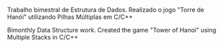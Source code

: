 Trabalho bimestral de Estrutura de Dados.
Realizado o jogo "Torre de Hanói" utilizando Pilhas Múltiplas em C/C++

Bimonthly Data Structure work.
Created the game "Tower of Hanoi" using Multiple Stacks in C/C++
